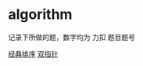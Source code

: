 # algorithm
记录下所做的题，数字均为 力扣 题目题号

[经典排序](https://github.com/chun1hao/MyBlog/tree/master/algorithm)
[双指针](https://github.com/chun1hao/algorithm/labels/%E5%8F%8C%E6%8C%87%E9%92%88)
